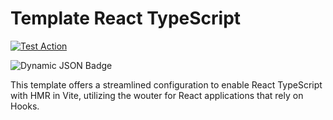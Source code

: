 # Template React TypeScript

[![Test Action](https://github.com/jinmayamashita/temp-react-ts/actions/workflows/ci.yml/badge.svg)](https://github.com/jinmayamashita/temp-react-ts/actions/workflows/ci.yml)

![Dynamic JSON Badge](https://img.shields.io/badge/dynamic/json?url=https%3A%2F%2Fgithub.com%2Fjinmayamashita%2Ftemp-react-ts%2Fraw%2Fmain%2Fpackage.json&query=%24.dependencies.react&style=flat-square&logo=react&logoColor=087ea4&label=react&labelColor=ffffff&color=087ea4)


This template offers a streamlined configuration to enable React TypeScript with HMR in Vite, utilizing the wouter for React applications that rely on Hooks.
